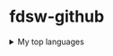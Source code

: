# fdsw-github
<details>
<summary>My top languages</summary>

| Rank | Languages |
|-----:|-----------|
|     1| JavaScript|
|     2| Python    |
|     3| SQL       |
|     4| VBScrip   |
|     5| Cobol     |
|     6| HTML      |
|     7| CSS       |

</details>
